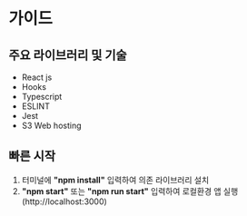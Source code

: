 # 가이드

## 주요 라이브러리 및 기술
- React js
- Hooks
- Typescript
- ESLINT
- Jest
- S3 Web hosting

## 빠른 시작
1. 터미널에 <b>"npm install"</b> 입력하여 의존 라이브러리 설치
2. <b>"npm start"</b> 또는 <b>"npm run start"</b> 입력하여 로컬환경 앱 실행 (http://localhost:3000)


